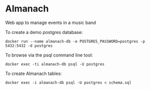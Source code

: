 # Almanach

Web app to manage events in a music band

To create a demo postgres database:
```
docker run --name almanach-db -e POSTGRES_PASSWORD=postgres -p 5432:5432 -d postgres
```

To browse via the psql command line tool:
```
docker exec -ti almanach-db psql -U postgres
```

To create Almanach tables:
```
docker exec -i almanach-db psql -U postgres < schema.sql
```
